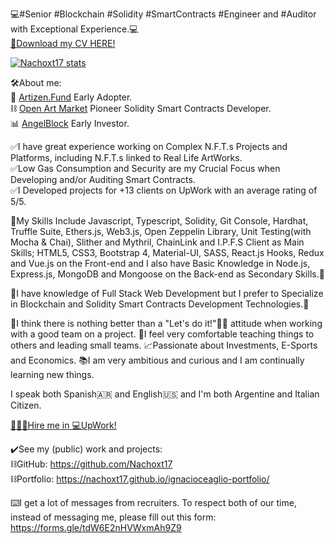 💻#Senior #Blockchain #Solidity #SmartContracts #Engineer and #Auditor with Exceptional Experience.💻                                                                 
[📄Download my CV HERE!](https://drive.google.com/file/d/15l0nj3mIoNzNbKfYWdSqzinfZRNAEo8I/view?usp=sharing)

[![Nachoxt17 stats](https://github-readme-stats.vercel.app/api?username=Nachoxt17&hide=contribs&show_icons=true&theme=tokyonight)](#)

🛠About me:                                                                                                                                                             
🔭 [Artizen.Fund](https://www.artizen.fund) Early Adopter.                                                                                                             
⛓ [Open Art Market](https://openartmarket.com) Pioneer Solidity Smart Contracts Developer.                                                                             
📊 [AngelBlock](https://www.angelblock.io) Early Investor.                                                                                                             


✅I have great experience working on Complex N.F.T.s Projects and Platforms, including N.F.T.s linked to Real Life ArtWorks.                                           
✅Low Gas Consumption and Security are my Crucial Focus when Developing and/or Auditing Smart Contracts.                                                               
✅I Developed projects for +13 clients on UpWork with an average rating of 5/5.                                                                                       

📓My Skills Include Javascript, Typescript, Solidity, Git Console, Hardhat, Truffle Suite, Ethers.js, Web3.js, Open Zeppelin Library, Unit Testing(with Mocha & Chai), Slither and Mythril, ChainLink and I.P.F.S Client as Main Skills; HTML5, CSS3, Bootstrap 4, Material-UI, SASS, React.js Hooks, Redux and Vue.js on the Front-end and I also have Basic Knowledge in Node.js, Express.js, MongoDB and Mongoose on the Back-end as Secondary Skills.📓

📓I have knowledge of Full Stack Web Development but I prefer to Specialize in Blockchain and Solidity Smart Contracts Development Technologies.📓
 
🎈I think there is nothing better than a "Let's do it!"🙌🏼 attitude when working with a good team on a project.
📔I feel very comfortable teaching things to others and leading small teams.
📈Passionate about Investments, E-Sports and Economics.
📚I am very ambitious and curious and I am continually learning new things.

 I speak both Spanish🇦🇷 and English🇺🇸 and I'm both Argentine and Italian Citizen.

[👨🏻‍💻Hire me in 💻UpWork!](https://www.upwork.com/freelancers/~01016dcdaa54e14741?s=1044578476142100518)

✔️See my (public) work and projects:                                                                                                                                  
⛓GitHub:  https://github.com/Nachoxt17                                                                                                                                 
⛓Portfolio:  https://nachoxt17.github.io/ignacioceaglio-portfolio/                                                                                                     

⌨️I get a lot of messages from recruiters. To respect both of our time, instead of messaging me, please fill out this form:
https://forms.gle/tdW6E2nHVWxmAh9Z9
